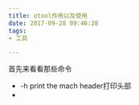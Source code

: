 ```yaml
---
title: otool作用以及使用
date: 2017-09-28 09:46:28
tags:
- 工具

---
```

首先来看看那些命令
<!--more-->

- -h print the mach header打印头部
- 
